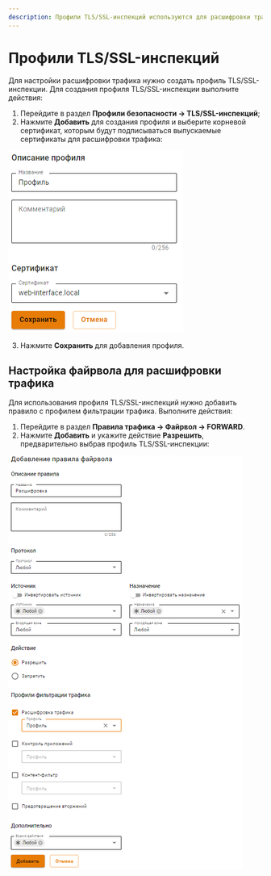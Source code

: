 ```yaml
---
description: Профили TLS/SSL-инспекций используются для расшифровки трафика и его передачи на проверку модулям контент-фильтра, контроля приложений, предотвращения вторжений.
---
```


# Профили TLS/SSL-инспекций

Для настройки расшифровки трафика нужно создать профиль TLS/SSL-инспекции.
Для создания профиля TLS/SSL-инспекции выполните действия:

1. Перейдите в раздел **Профили безопасности -> TLS/SSL-инспекций**;
2. Нажмите **Добавить** для создания профиля и выберите корневой сертификат, которым будут подписываться выпускаемые сертификаты для расшифровки трафика:

![](/.gitbook/assets/tls-ssl-inspection1.png)

3. Нажмите **Сохранить** для добавления профиля.

## Настройка файрвола для расшифровки трафика

Для использования профиля TLS/SSL-инспекций нужно добавить правило с профилем фильтрации трафика. Выполните действия:

1. Перейдите в раздел **Правила трафика -> Файрвол -> FORWARD**.
2. Нажмите **Добавить** и укажите действие **Разрешить**, предварительно выбрав профиль TLS/SSL-инспекции:

![](/.gitbook/assets/tls-ssl-inspection2.png)

